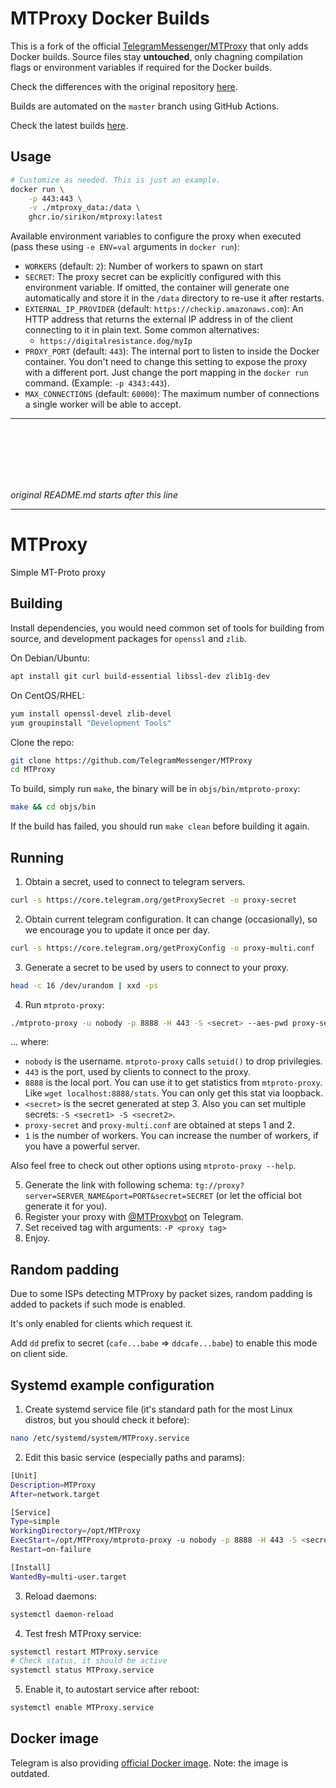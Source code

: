 # MTProxy Docker Builds

This is a fork of the official [TelegramMessenger/MTProxy](https://github.com/TelegramMessenger/MTProxy) that only adds Docker builds. Source files stay **untouched**, only chagning compilation flags or environment variables if required for the Docker builds.

Check the differences with the original repository [here](https://github.com/TelegramMessenger/MTProxy/compare/master..sirikon:master).

Builds are automated on the `master` branch using GitHub Actions.

Check the latest builds [here](https://github.com/sirikon/MTProxy/pkgs/container/mtproxy).

## Usage

```bash
# Customize as needed. This is just an example.
docker run \
    -p 443:443 \
    -v ./mtproxy_data:/data \
    ghcr.io/sirikon/mtproxy:latest
```

Available environment variables to configure the proxy when executed (pass these using `-e ENV=val` arguments in `docker run`):

- `WORKERS` (default: `2`): Number of workers to spawn on start
- `SECRET`: The proxy secret can be explicitly configured with this environment variable. If omitted, the container will generate one automatically and store it in the `/data` directory to re-use it after restarts.
- `EXTERNAL_IP_PROVIDER` (default: `https://checkip.amazonaws.com`): An HTTP address that returns the external IP address in of the client connecting to it in plain text. Some common alternatives:
    - `https://digitalresistance.dog/myIp`
- `PROXY_PORT` (default: `443`): The internal port to listen to inside the Docker container. You don't need to change this setting to expose the proxy with a different port. Just change the port mapping in the `docker run` command. (Example: `-p 4343:443`).
- `MAX_CONNECTIONS` (default: `60000`): The maximum number of connections a single worker will be able to accept.

---

<br>
<br>
<br>
<br>
<br>

_original README.md starts after this line_

---

# MTProxy
Simple MT-Proto proxy

## Building
Install dependencies, you would need common set of tools for building from source, and development packages for `openssl` and `zlib`.

On Debian/Ubuntu:
```bash
apt install git curl build-essential libssl-dev zlib1g-dev
```
On CentOS/RHEL:
```bash
yum install openssl-devel zlib-devel
yum groupinstall "Development Tools"
```

Clone the repo:
```bash
git clone https://github.com/TelegramMessenger/MTProxy
cd MTProxy
```

To build, simply run `make`, the binary will be in `objs/bin/mtproto-proxy`:

```bash
make && cd objs/bin
```

If the build has failed, you should run `make clean` before building it again.

## Running
1. Obtain a secret, used to connect to telegram servers.
```bash
curl -s https://core.telegram.org/getProxySecret -o proxy-secret
```
2. Obtain current telegram configuration. It can change (occasionally), so we encourage you to update it once per day.
```bash
curl -s https://core.telegram.org/getProxyConfig -o proxy-multi.conf
```
3. Generate a secret to be used by users to connect to your proxy.
```bash
head -c 16 /dev/urandom | xxd -ps
```
4. Run `mtproto-proxy`:
```bash
./mtproto-proxy -u nobody -p 8888 -H 443 -S <secret> --aes-pwd proxy-secret proxy-multi.conf -M 1
```
... where:
- `nobody` is the username. `mtproto-proxy` calls `setuid()` to drop privilegies.
- `443` is the port, used by clients to connect to the proxy.
- `8888` is the local port. You can use it to get statistics from `mtproto-proxy`. Like `wget localhost:8888/stats`. You can only get this stat via loopback.
- `<secret>` is the secret generated at step 3. Also you can set multiple secrets: `-S <secret1> -S <secret2>`.
- `proxy-secret` and `proxy-multi.conf` are obtained at steps 1 and 2.
- `1` is the number of workers. You can increase the number of workers, if you have a powerful server.

Also feel free to check out other options using `mtproto-proxy --help`.

5. Generate the link with following schema: `tg://proxy?server=SERVER_NAME&port=PORT&secret=SECRET` (or let the official bot generate it for you).
6. Register your proxy with [@MTProxybot](https://t.me/MTProxybot) on Telegram.
7. Set received tag with arguments: `-P <proxy tag>`
8. Enjoy.

## Random padding
Due to some ISPs detecting MTProxy by packet sizes, random padding is
added to packets if such mode is enabled.

It's only enabled for clients which request it.

Add `dd` prefix to secret (`cafe...babe` => `ddcafe...babe`) to enable
this mode on client side.

## Systemd example configuration
1. Create systemd service file (it's standard path for the most Linux distros, but you should check it before):
```bash
nano /etc/systemd/system/MTProxy.service
```
2. Edit this basic service (especially paths and params):
```bash
[Unit]
Description=MTProxy
After=network.target

[Service]
Type=simple
WorkingDirectory=/opt/MTProxy
ExecStart=/opt/MTProxy/mtproto-proxy -u nobody -p 8888 -H 443 -S <secret> -P <proxy tag> <other params>
Restart=on-failure

[Install]
WantedBy=multi-user.target
```
3. Reload daemons:
```bash
systemctl daemon-reload
```
4. Test fresh MTProxy service:
```bash
systemctl restart MTProxy.service
# Check status, it should be active
systemctl status MTProxy.service
```
5. Enable it, to autostart service after reboot:
```bash
systemctl enable MTProxy.service
```

## Docker image
Telegram is also providing [official Docker image](https://hub.docker.com/r/telegrammessenger/proxy/).
Note: the image is outdated.
